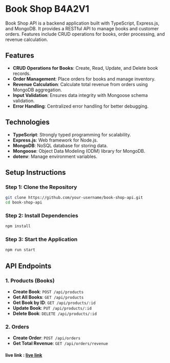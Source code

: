 # Book Shop B4A2V1

Book Shop API is a backend application built with TypeScript, Express.js, and MongoDB. It provides a RESTful API to manage books and customer orders. Features include CRUD operations for books, order processing, and revenue calculation.

## Features
- **CRUD Operations for Books**: Create, Read, Update, and Delete book records.
- **Order Management**: Place orders for books and manage inventory.
- **Revenue Calculation**: Calculate total revenue from orders using MongoDB aggregation.
- **Input Validation**: Ensures data integrity with Mongoose schema validation.
- **Error Handling**: Centralized error handling for better debugging.

## Technologies
- **TypeScript**: Strongly typed programming for scalability.
- **Express.js**: Web framework for Node.js.
- **MongoDB**: NoSQL database for storing data.
- **Mongoose**: Object Data Modeling (ODM) library for MongoDB.
- **dotenv**: Manage environment variables.

## Setup Instructions

### Step 1: Clone the Repository
```bash
git clone https://github.com/your-username/book-shop-api.git
cd book-shop-api
```

### Step 2: Install Dependencies
```bash
npm install
```

### Step 3: Start the Application
```bash
npm run start
```


## API Endpoints

### 1. Products (Books)
- **Create Book**: `POST /api/products`
- **Get All Books**: `GET /api/products`
- **Get Book by ID**: `GET /api/products/:id`
- **Update Book**: `PUT /api/products/:id`
- **Delete Book**: `DELETE /api/products/:id`

### 2. Orders
- **Create Order**: `POST /api/orders`
- **Get Total Revenue**: `GET /api/orders/revenue`


#### live link : [live link](https://book-shop-sabbir.vercel.app/)